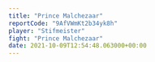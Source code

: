 ```yaml
---
title: "Prince Malchezaar"
reportCode: "9AfVWmKt2b34yk8h"
player: "Stifmeister"
fight: "Prince Malchezaar"
date: 2021-10-09T12:54:48.063000+00:00
---
```

